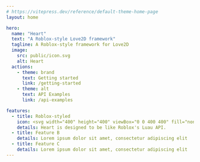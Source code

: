 ```yaml
---
# https://vitepress.dev/reference/default-theme-home-page
layout: home

hero:
  name: "Heart"
  text: "A Roblox-style Love2D framework"
  tagline: A Roblox-style framework for Love2D
  image:
    src: public/icon.svg
    alt: Heart
  actions:
    - theme: brand
      text: Getting started
      link: /getting-started
    - theme: alt
      text: API Examples
      link: /api-examples

features:
  - title: Roblox-styled
    icon: <svg width="400" height="400" viewBox="0 0 400 400" fill="none" xmlns="http://www.w3.org/2000/svg"><g clip-path="url(#clip0_1002_84)"><mask id="mask0_1002_84" style="mask-type:luminance" maskUnits="userSpaceOnUse" x="66" y="66" width="267" height="267"><path d="M333 66H66V333H333V66Z" fill="white"/></mask><g mask="url(#mask0_1002_84)"><path d="M131.403 81.6068L81.6207 267.743L267.757 317.569L317.539 131.433L131.403 81.6068ZM180.571 167.08L232.505 180.996L218.589 232.93L166.611 219.014L180.571 167.08Z" fill="white"/></g></g><defs><clipPath id="clip0_1002_84"><rect width="267" height="267" fill="white" transform="translate(66 66)"/></clipPath></defs></svg>
    details: Heart is designed to be like Roblox's Luau API.
  - title: Feature B
    details: Lorem ipsum dolor sit amet, consectetur adipiscing elit
  - title: Feature C
    details: Lorem ipsum dolor sit amet, consectetur adipiscing elit
---
```


<style>

:root {
  --vp-c-brand-1: #EA316E;
  --vp-c-brand-2: #EA316E;
  --vp-c-brand-3: #EA316E;

  --vp-home-hero-name-color: transparent;
  --vp-home-hero-name-background: -webkit-linear-gradient(25deg, #EA316E 10%, #EA316E);

  --vp-home-hero-image-background-image: linear-gradient(90deg, #EA316E 50%, #EA316E 50%);
  --vp-home-hero-image-filter: blur(44px);
}

@media (min-width: 640px) {
  :root {
    --vp-home-hero-image-filter: blur(56px) opacity(38%);
  }
}

@media (min-width: 960px) {
  :root {
    --vp-home-hero-image-filter: blur(68px) opacity(46%);
  }
}

</style>
